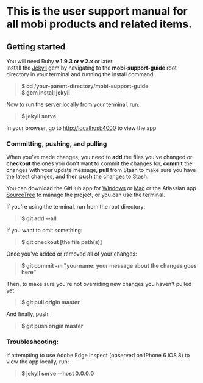 # This is the user support manual for all mobi products and related items.

## Getting started

You will need Ruby **v 1.9.3 or v 2.x** or later.  
Install the [Jekyll](http://jekyllrb.com/docs/quickstart/) gem by navigating 
to the **mobi-support-guide** root directory in your terminal and running the install command:

> **$ cd /your-parent-directory/mobi-support-guide**  
> **$ gem install jekyll**

Now to run the server locally from your terminal, run: 

> **$ jekyll serve**

In your browser, go to [http://localhost:4000](http://localhost:4000) to view the app

### Committing, pushing, and pulling

When you've made changes, you need to **add** the files you've changed or **checkout** the ones you don't want to 
commit the changes for, **commit** the changes with your update message, **pull** from Stash to make sure you have 
the latest changes, and then **push** the changes to Stash.

You can download the GitHub app for [Windows](https://windows.github.com) or [Mac](https://mac.github.com) or the 
Atlassian app [SourceTree](http://www.sourcetreeapp.com) to manage the project, or you can use the terminal.

If you're using the terminal, run from the root directory:

> **$ git add --all**

If you want to omit something:

> **$ git checkout [the file path(s)]**

Once you've added or removed all of your changes:

> **$ git commit -m "yourname: your message about the changes goes here"**

Then, to make sure you're not overriding new changes you haven't pulled yet:

> **$ git pull origin master**

And finally, push:

> **$ git push origin master**

### Troubleshooting:

If attempting to use Adobe Edge Inspect (observed on iPhone 6 iOS 8) to view the app locally, run:

> **$ jekyll serve --host 0.0.0.0**